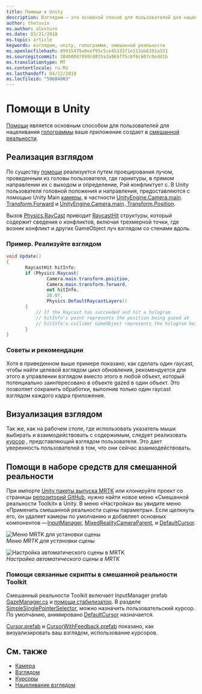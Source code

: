 ```yaml
---
title: Помощи в Unity
description: Взглядом — это основной способ для пользователей для нацеливания голограммы, создаваемые приложения в смешанной реальности.
author: thetuvix
ms.author: alexturn
ms.date: 03/21/2018
ms.topic: article
keywords: взглядом, unity, голограмма, смешанной реальности
ms.openlocfilehash: 09915479a9eef95c5ce4533371e113ab6191a331
ms.sourcegitcommit: 384b0087899cd835a3a965f75c6f6c607c9edd1b
ms.translationtype: MT
ms.contentlocale: ru-RU
ms.lasthandoff: 04/12/2019
ms.locfileid: "59604803"
---
```

# <a name="gaze-in-unity"></a>Помощи в Unity

[Помощи](gaze.md) является основным способом для пользователей для нацеливания [голограммы](hologram.md) ваше приложение создает в [смешанной реальности](mixed-reality.md).

## <a name="implementing-gaze"></a>Реализация взглядом

По существу [помощи](gaze.md) реализуется путем проецирования лучом, проведенным из головы пользователя, где гарнитуры, в прямом направлении их с выходом и определение, Рэй конфликтует с. В Unity пользователя головной положения и направления, предоставляются с помощью Unity Main [камеры](camera-in-unity.md), в частности [UnityEngine.Camera.main](http://docs.unity3d.com/ScriptReference/Camera-main.html).[ Transform.Forward](http://docs.unity3d.com/ScriptReference/Transform-forward.html) и [UnityEngine.Camera.main](http://docs.unity3d.com/ScriptReference/Camera-main.html).[ Transform.Position](http://docs.unity3d.com/ScriptReference/Transform-position.html).

Вызов [Physics.RayCast](http://docs.unity3d.com/ScriptReference/Physics.Raycast.html) приводит [RaycastHit](http://docs.unity3d.com/ScriptReference/RaycastHit.html) структуры, который содержит сведения о конфликтов, включая трехмерной точки, где возник конфликт и других GameObject луч взглядом со стенами вдоль.

### <a name="example-implement-gaze"></a>Пример. Реализуйте взглядом

```cs
void Update()
{
       RaycastHit hitInfo;
       if (Physics.Raycast(
               Camera.main.transform.position,
               Camera.main.transform.forward,
               out hitInfo,
               20.0f,
               Physics.DefaultRaycastLayers))
       {
           // If the Raycast has succeeded and hit a hologram
           // hitInfo's point represents the position being gazed at
           // hitInfo's collider GameObject represents the hologram being gazed at
       }
}
```

### <a name="best-practices"></a>Советы и рекомендации

Хотя в приведенном выше примере показано, как сделать один raycast, чтобы найти целевой взглядом цикл обновления, рекомендуется для этого в управлении взглядом вместо этого в любой объект, который потенциально заинтересовано в объекте gazed в один объект. Это позволяет сохранить обработки, выполнив только один raycast взглядом каждого кадра приложения.

## <a name="visualizing-gaze"></a>Визуализация взглядом

Так же, как на рабочем столе, где использовать указатель мыши выбирать и взаимодействовать с содержимым, следует реализовать [курсор](cursors.md) , представляющий взглядом пользователя. Это дает уверенность пользователей в том, что они сейчас взаимодействовать.

## <a name="gaze-in-mixed-reality-toolkit"></a>Помощи в наборе средств для смешанной реальности
При импорте [Unity пакеты выпуска MRTK](https://github.com/Microsoft/MixedRealityToolkit-Unity/releases) или клонируйте проект со страницы [репозиторий GitHub](https://github.com/Microsoft/MixedRealityToolkit-Unity), нужно найти новое меню «Смешанной реальности Toolkit» в Unity. В меню «Настройка» вы увидите меню «Применить смешанной реальности сцены параметры». Если щелкнуть его, он удаляет камеры по умолчанию и добавляет основных компонентов — [InputManager](https://github.com/Microsoft/MixedRealityToolkit-Unity/blob/htk_release/Assets/HoloToolkit/Input/Prefabs/InputManager.prefab), [MixedRealityCameraParent](https://github.com/Microsoft/MixedRealityToolkit-Unity/blob/htk_release/Assets/HoloToolkit/Input/Prefabs/MixedRealityCameraParent.prefab), и [DefaultCursor](https://github.com/Microsoft/MixedRealityToolkit-Unity/blob/htk_release/Assets/HoloToolkit/Input/Prefabs/Cursor/DefaultCursor.prefab).

![Меню MRTK для установки сцены](images/MRTK_Input_Menu.png)<br>
*Меню MRTK для установки сцены*

![Настройка автоматического сцены в MRTK](images/MRTK_HowTo_Input1.png)<br>
*Настройка автоматического сцены в MRTK*

### <a name="gaze-related-scripts-in-mixed-reality-toolkit"></a>Помощи связанные скрипты в смешанной реальности Toolkit
Смешанный реальности Toolkit включает InputManager prefab [GazeManager.cs](https://github.com/Microsoft/MixedRealityToolkit-Unity/blob/htk_release/Assets/HoloToolkit/Input/Scripts/Gaze/GazeManager.cs) и [помощи стабилизатор](https://github.com/Microsoft/MixedRealityToolkit-Unity/blob/htk_release/Assets/HoloToolkit/Input/Scripts/Gaze/GazeStabilizer.cs). В разделе [SimpleSinglePointerSelector](https://github.com/Microsoft/MixedRealityToolkit-Unity/blob/htk_release/Assets/HoloToolkit/Input/Scripts/Focus/SimpleSinglePointerSelector.cs), можно назначить пользовательский курсор. По умолчанию, анимировано [DefaultCursor](https://github.com/Microsoft/MixedRealityToolkit-Unity/blob/htk_release/Assets/HoloToolkit/Input/Prefabs/Cursor/DefaultCursor.prefab) назначается.

[Cursor.prefab](https://github.com/Microsoft/MixedRealityToolkit-Unity/tree/htk_release/Assets/HoloToolkit/Input/Prefabs/Cursor) и [CursorWithFeedback.prefab](https://github.com/Microsoft/MixedRealityToolkit-Unity/tree/htk_release/Assets/HoloToolkit/Input/Prefabs/Cursor) показано, как визуализировать ваш взглядом, использование курсоров.

## <a name="see-also"></a>См. также
* [Камера](camera-in-unity.md)
* [Взглядом](gaze.md)
* [Курсоры](cursors.md)
* [Нацеливание взглядом](gaze-targeting.md)

